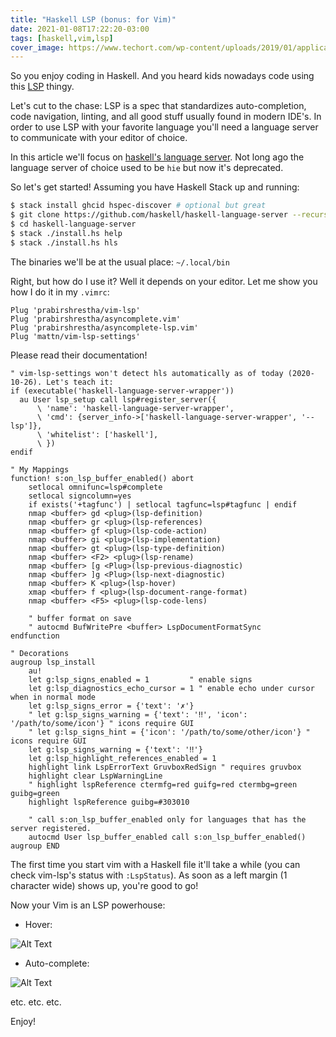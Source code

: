 ```yaml
---
title: "Haskell LSP (bonus: for Vim)"
date: 2021-01-08T17:22:20-03:00
tags: [haskell,vim,lsp]
cover_image: https://www.techort.com/wp-content/uploads/2019/01/applicative-parsers-on-haskell-habr.png
---
```


So you enjoy coding in Haskell. And you heard kids nowadays code using this [LSP][lsp] thingy.

Let's cut to the chase: LSP is a spec that standardizes auto-completion, code navigation, linting, and all good stuff usually found in modern IDE's. In order to use LSP with your favorite language you'll need a language server to communicate with your editor of choice.

In this article we'll focus on [haskell's language server][hls]. Not long ago the language server of choice used to be `hie` but now it's deprecated.

So let's get started! Assuming you have Haskell Stack up and running:

```bash
$ stack install ghcid hspec-discover # optional but great
$ git clone https://github.com/haskell/haskell-language-server --recurse-submodules
$ cd haskell-language-server
$ stack ./install.hs help
$ stack ./install.hs hls
```
The binaries we'll be at the usual place: `~/.local/bin`

Right, but how do I use it? Well it depends on your editor. Let me show you how I do it in my `.vimrc`:

```VimL
Plug 'prabirshrestha/vim-lsp'
Plug 'prabirshrestha/asyncomplete.vim'
Plug 'prabirshrestha/asyncomplete-lsp.vim'
Plug 'mattn/vim-lsp-settings'
```

Please read their documentation!

```VimL
" vim-lsp-settings won't detect hls automatically as of today (2020-10-26). Let's teach it:
if (executable('haskell-language-server-wrapper'))
  au User lsp_setup call lsp#register_server({
      \ 'name': 'haskell-language-server-wrapper',
      \ 'cmd': {server_info->['haskell-language-server-wrapper', '--lsp']},
      \ 'whitelist': ['haskell'],
      \ })
endif

" My Mappings
function! s:on_lsp_buffer_enabled() abort
    setlocal omnifunc=lsp#complete
    setlocal signcolumn=yes
    if exists('+tagfunc') | setlocal tagfunc=lsp#tagfunc | endif
    nmap <buffer> gd <plug>(lsp-definition)
    nmap <buffer> gr <plug>(lsp-references)
    nmap <buffer> gf <plug>(lsp-code-action)
    nmap <buffer> gi <plug>(lsp-implementation)
    nmap <buffer> gt <plug>(lsp-type-definition)
    nmap <buffer> <F2> <plug>(lsp-rename)
    nmap <buffer> [g <Plug>(lsp-previous-diagnostic)
    nmap <buffer> ]g <Plug>(lsp-next-diagnostic)
    nmap <buffer> K <plug>(lsp-hover)
    xmap <buffer> f <plug>(lsp-document-range-format)
    nmap <buffer> <F5> <plug>(lsp-code-lens)

    " buffer format on save
    " autocmd BufWritePre <buffer> LspDocumentFormatSync
endfunction

" Decorations
augroup lsp_install
    au!
    let g:lsp_signs_enabled = 1         " enable signs
    let g:lsp_diagnostics_echo_cursor = 1 " enable echo under cursor when in normal mode
    let g:lsp_signs_error = {'text': '✗'}
    " let g:lsp_signs_warning = {'text': '‼', 'icon': '/path/to/some/icon'} " icons require GUI
    " let g:lsp_signs_hint = {'icon': '/path/to/some/other/icon'} " icons require GUI
    let g:lsp_signs_warning = {'text': '‼'}
    let g:lsp_highlight_references_enabled = 1
    highlight link LspErrorText GruvboxRedSign " requires gruvbox
    highlight clear LspWarningLine
    " highlight lspReference ctermfg=red guifg=red ctermbg=green guibg=green
    highlight lspReference guibg=#303010

    " call s:on_lsp_buffer_enabled only for languages that has the server registered.
    autocmd User lsp_buffer_enabled call s:on_lsp_buffer_enabled()
augroup END
```

The first time you start vim with a Haskell file it'll take a while (you can check vim-lsp's status with `:LspStatus`). As soon as a left margin (1 character wide) shows up, you're good to go!

Now your Vim is an LSP powerhouse:

* Hover:

![Alt Text](https://dev-to-uploads.s3.amazonaws.com/i/ldga2jmvzlj9epp0rjf8.png)

* Auto-complete:

![Alt Text](https://dev-to-uploads.s3.amazonaws.com/i/yhiu4kww6paaehuisp20.png)

etc. etc. etc.

Enjoy!

[lsp]: https://microsoft.github.io/language-server-protocol/ "Language Server Protocol"
[hls]: https://github.com/haskell/haskell-language-server "Haskell Language Server"
